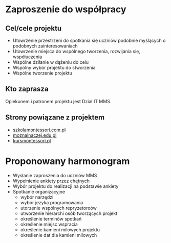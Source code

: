 # Zaproszenie do współpracy

## Cel/cele projektu

- Utowrzenie przestrzeni do spotkania się uczniów podobnie myślących o podobnych zainteresowaniach
- Utowrzenie miejsca do wspólnego tworzenia, rozwijania się, współuczenia
- Wspólne dziłanie w dążeniu do celu
- Wspólny wybór projektu do stworzenia
- Wspólne tworzenie projektu

## Kto zaprasza

Opiekunem i patronem projektu jest Dział IT MMS.

## Strony powiązane z projektem

- [szkolamontessori.com.pl](https://szkolamontessori.com.pl)
- [moznainaczej.edu.pl](https://moznainaczej.edu.pl)
- [kursmontessori.pl](https://kursmontessori.pl)

# Proponowany harmonogram

- Wysłanie zaproszenia do uczniów MMS
- Wypełnienie ankiety przez chętnych
- Wybór projektu do realizacji na podstawie ankiety
- Spotkanie organizacyjne
  - wybór narzędzi
  - wybór jezyka programowania
  - utorzenie wspólnych repryzetoroów
  - utworzenie hierarchi osób tworzących projekt
  - określenie terminów spotkań
  - określenie miejsc wspracia
  - określenie kamieni milowych projektu
  - określenie dat dla kamieni milowych
